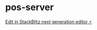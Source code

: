 # pos-server

[Edit in StackBlitz next generation editor ⚡️](https://stackblitz.com/~/github.com/allyelvis/pos-server)
